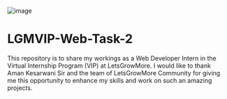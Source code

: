 ![image](https://github.com/prabhintern/LGMVIP-Web-Task-2/assets/141141575/29bd73e5-9052-4fe3-b021-656c6e9ccaad)



# LGMVIP-Web-Task-2
This repository is to share my workings as a Web Developer Intern in the Virtual Internship Program (VIP) at LetsGrowMore.  I would like to thank Aman Kesarwani Sir and the team of LetsGrowMore Community for giving me this opportunity to enhance my skills and work on such an amazing projects.
